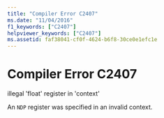 ```yaml
---
title: "Compiler Error C2407"
ms.date: "11/04/2016"
f1_keywords: ["C2407"]
helpviewer_keywords: ["C2407"]
ms.assetid: faf38041-cf0f-4624-b6f8-30ce0e1efc1e
---
```

# Compiler Error C2407

illegal 'float' register in 'context'

An `NDP` register was specified in an invalid context.
